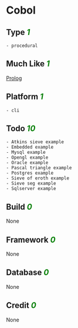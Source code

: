 # Cobol

## Type <i style='color:green;'>1</i>
	- procedural
## Much Like <i style='color:green;'>1</i>
[Prolog](PROLOG.md)
## Platform <i style='color:green;'>1</i>
	- cli
## Todo <i style='color:green;'>10</i>
	- Atkins sieve example
	- Embedded example
	- Mysql example
	- Opengl example
	- Oracle example
	- Pascal triangle example
	- Postgres example
	- Sieve of eroth example
	- Sieve seg example
	- Sqlserver example
## Build <i style='color:green;'>0</i>
None
## Framework <i style='color:green;'>0</i>
None
## Database <i style='color:green;'>0</i>
None
## Credit <i style='color:green;'>0</i>
None